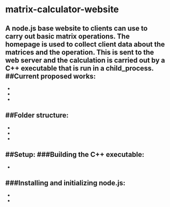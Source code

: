 # matrix-calculator-website
A node.js base website to clients can use to carry out basic matrix operations. The homepage is used to collect client data about the matrices and the operation. This is sent to the web server and the calculation is carried out by a C++ executable that is run in a child_process.
##Current proposed works:
-
-
-
-
##Folder structure:
-
-
-
-
##Setup:
###Building the C++ executable:
-
-
###Installing and initializing node.js:
-
-
-
